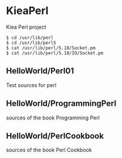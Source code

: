 # KieaPerl

Kiea Perl project

    $ cd /usr/lib/perl
    $ cd /usr/lib/perl5
    $ cat /usr/lib/perl/5.18/Socket.pm
    $ cat /usr/lib/perl/5.18/IO/Socket.pm

## HelloWorld/Perl01

Test sources for perl

## HelloWorld/ProgrammingPerl

sources of the book Programming Perl

## HelloWorld/PerlCookbook

sources of the book Perl Cookbook



